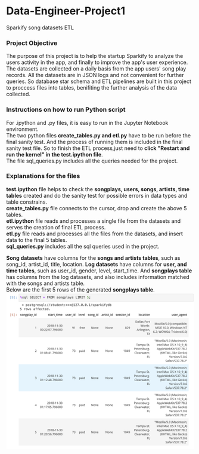# Data-Engineer-Project1
Sparkify song datasets ETL

### Project Objective

The purpose of this project is to help the startup Sparkify to analyze the users activity in the app, and finally to improve the app's user experience. The datasets are collected on a daily basis from the app users' song play records. All the datasets are in JSON logs and not convenient for further queries. So database star schema and ETL pipelines are built in this project to proccess files into tables, benifiting the further analysis of the data collected.


### Instructions on how to run Python script

For .ipython and .py files, it is easy to run in the Jupyter Notebook environment. \
The two python files **create_tables.py and etl.py** have to be run before the final sanity test. And the process of running them is included in the final sanity test file. So to finish the ETL process,just need to **click "Restart and run the kernel" in the test.ipython file**. \
The file sql_queries.py includes all the queries needed for the project.


### Explanations for the files

**test.ipython** file helps to check the **songplays, users, songs, artists, time tables** created and do the sanity test for possible errors in data types and table constrains. \
**create_tables.py** file connects to the cursor, drop and create the above 5 tables.\
**etl.ipython** file reads and processes a single file from the datasets and serves the creation of final ETL process.\
**etl.py** file reads and processes all the files from the datasets, and insert data to the final 5 tables.\
**sql_queries.py** includes all the sql queries used in the project. 

**Song datasets** have columns for the **songs and artists tables**, such as song_id, artist_id, title, location. **Log datasets** have columns for **user, and time tables**, such as user_id, gender, level, start_time. And **songplays table** has columns from the log datasets, and also includes information matched with the songs and artists table. \
Below are the first 5 rows of the generated **songplays table**. 
![songplays table](https://github.com/gyjbb/Data-Engineer-Project1/blob/main/songplay_table.png?raw=true)
